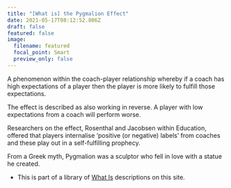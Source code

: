 ```yaml
---
title: "[What is] the Pygmalion Effect"
date: 2021-05-17T08:12:52.806Z
draft: false
featured: false
image:
  filename: featured
  focal_point: Smart
  preview_only: false
---
```

A phenomenon within the coach-player relationship whereby if a coach has high expectations of a player then the player is more likely to fulfill those expectations.

The effect is described as also working in reverse. A player with low expectations from a coach will perform worse.

Researchers on the effect, Rosenthal and Jacobsen within Education, offered that players internalise ‘positive (or negative) labels’ from coaches and these play out in a self-fulfilling prophecy. 

From a Greek myth, Pygmalion was a sculptor who fell in love with a statue he created.

* This is part of a library of [What Is](https://onemoresummer.co.uk/post/the-what-is-series/) descriptions on this site.